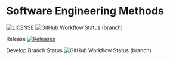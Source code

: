 # Software Engineering Methods
[![LICENSE](https://img.shields.io/github/license/HeatherTirivanhu98/lab01.svg?style=flat-square)](https://github.com/HeatherTirivanhu98/lab01/blob/master/LICENSE)
![GitHub Workflow Status (branch)](https://img.shields.io/github/actions/workflow/status/HeatherTirivanhu98/lab01/main.yml?branch=master)

Release [![Releases](https://img.shields.io/github/release/HeatherTirivanu98/lab01/all.svg?style=flat-square)](https://github.com/HeatherTirivanhu98/lab01/releases)

Develop Branch Status ![GitHub Workflow Status (branch)](https://img.shields.io/github/actions/workflow/status/HeatherTirivanhu98/lab01/main.yml?branch=develop )
